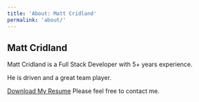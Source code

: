 ```yaml
---
title: 'About: Matt Cridland'
permalink: 'about/'
---
```

## Matt Cridland

Matt Cridland is a Full Stack Developer with 5+ years experience.

He is driven and a great team player.

<a href="MattCridland-FullStack-draft.pdf" Download>Download My Resume</a>
Please feel free to contact me.
